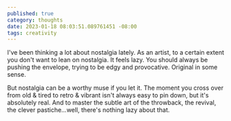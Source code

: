 ```yaml
---
published: true
category: thoughts
date: 2023-01-18 08:03:51.089761451 -08:00
tags: creativity
---
```


I've been thinking a lot about nostalgia lately. As an artist, to a certain extent you don't want to lean on nostalgia. It feels lazy. You should always be pushing the envelope, trying to be edgy and provocative. Original in some sense.

But nostalgia can be a worthy muse if you let it. The moment you cross over from old & tired to retro & vibrant isn't always easy to pin down, but it's absolutely real. And to master the subtle art of the throwback, the revival, the clever pastiche…well, there's nothing lazy about that.